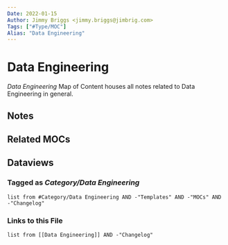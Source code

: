 ```yaml
---
Date: 2022-01-15
Author: Jimmy Briggs <jimmy.briggs@jimbrig.com>
Tags: ["#Type/MOC"]
Alias: "Data Engineering"
---
```


# Data Engineering

*Data Engineering* Map of Content houses all notes related to Data Engineering in general.

## Notes

## Related MOCs

## Dataviews

### Tagged as *Category/Data Engineering*

```dataview
list from #Category/Data Engineering AND -"Templates" AND -"MOCs" AND -"Changelog"
```

### Links to this File

```dataview
list from [[Data Engineering]] AND -"Changelog"
```